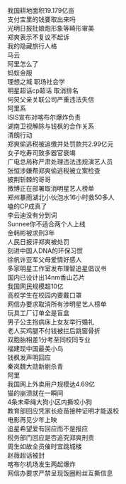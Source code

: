 我国耕地面积19.179亿亩  
支付宝里的钱要取出来吗  
光明日报批娘炮形象等畸形审美  
郑爽表示不复议不起诉  
我的隐藏旅行人格  
马云  
阿里怎么了  
蚂蚁金服  
理想之城 职场社会学  
明星超话cp超话 取消排名  
何炅父亲关联公司严重违法失信  
阿里系  
ISIS宣布对喀布尔爆炸负责  
湖南卫视解除与钱枫的合作关系  
清朗行动  
郑爽偷逃税被追缴并处罚款共2.99亿元  
女子吃寿司致多器官衰竭  
广电总局称严肃处理违法违规演艺人员  
张恒涉嫌帮郑爽偷逃税被立案检查  
披荆斩棘的哥哥  
微博正在部署取消明星艺人榜单  
郑州暴雨湖北小伙泡水16小时救50多人  
嗑的CP成真了  
李云迪没有分到词  
Sunnee你不适合两个人上线  
金韩彬被求刑3年  
人民日报评郑爽被处罚  
刻进中国人DNA的环保习惯  
徐帆许亚军父母爱情好感人  
多家明星工作室发布理智追星倡议书  
国内已设计出14nm香山芯片  
我国网民规模超10亿  
高校学生在校园内要戴口罩  
网信办要求取消所有涉明星艺人榜单  
玩具工厂订单全是盲盒  
男子公主抱病床上女友举行婚礼  
老人买鸡腿不付钱被拦后跳窗骨折  
双胞胎相差1分考至同校同专业  
福建现中国最美小鸟  
钱枫发声明回应  
秦岚魏大勋新剧杀青  
阿里  
我国网上外卖用户规模达4.69亿  
猫的崩溃就在一瞬间  
4条未牵绳大狗小区内撕咬小狗  
教育部回应凭家长疫苗接种证明才能返校  
电影再见少年上映  
追星希望爱有回应而不是报应  
税务部门回应是否追究郑爽刑责  
周生如故全员催时宜跳城楼  
赵薇超话被封  
喀布尔机场发生两起爆炸  
网信办要求严禁呈现饭圈粉丝互撕信息  
